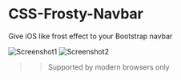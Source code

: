 # CSS-Frosty-Navbar
Give iOS like frost effect to your Bootstrap navbar

![Screenshot1](https://i.imgur.com/mwThwzM.png)
![Screenshot2](https://i.imgur.com/Wr6Px5l.png)

>>Supported by modern browsers only